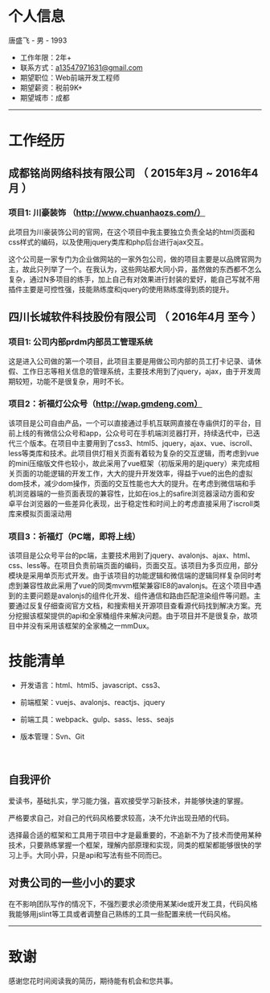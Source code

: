 

# 个人信息

唐盛飞 - 男 - 1993

- 工作年限：2年+
- 联系方式：a13547971631@gmail.com
- 期望职位：Web前端开发工程师
- 期望薪资：税前9K+
- 期望城市：成都

------

# 工作经历

## 成都铭尚网络科技有限公司 （ 2015年3月 ~ 2016年4月 ）

### 项目1:   川豪装饰 （http://www.chuanhaozs.com/）

此项目为川豪装饰公司的官网，在这个项目中我主要独立负责全站的html页面和css样式的编码，以及使用jquery类库和php后台进行ajax交互。



这个公司是一家专门为企业做网站的一家外包公司，做的项目主要是以品牌官网为主，故此只列举了一个。在我认为，这些网站都大同小异，虽然做的东西都不怎么复杂，通过N多项目的练手，加上自己有对效果进行封装的爱好，能自己写就不用插件主要是可控性强，技能熟练度和jquery的使用熟练度得到质的提升。



## 四川长城软件科技股份有限公司 （ 2016年4月 至今 ）

### 项目1:   公司内部prdm内部员工管理系统 

这是进入公司做的第一个项目，此项目主要是用做公司内部的员工打卡记录、请休假、工作日志等相关信息的管理系统，主要技术用到了jquery，ajax，由于开发周期较短，功能不是很复杂，用时不长。

### 项目2：祈福灯公众号（http://wap.gmdeng.com）

该项目是公司自由产品，一个可以直接通过手机互联网直接在寺庙供灯的平台，目前上线的有微信公众号和app，公众号可在手机端浏览器打开，持续迭代中，已迭代三个版本。在项目中主要用到了css3、html5、jquery，ajax、vue、iscroll、less等类库和技术。此项目供灯相关页面有着较为复杂的交互逻辑，而考虑到vue的mini压缩版文件也较小，故此采用了vue框架（初版采用的是jquery）来完成相关页面的功能逻辑的开发工作，大大的提升开发效率，得益于vue的出色的虚拟dom技术，减少dom操作，页面的交互性能也大大的提升。在考虑到微信端和手机浏览器端的一些页面表现的兼容性，比如在ios上的safire浏览器滚动方面和安卓平台浏览器的一些差异化表现，出于稳定性和时间上的考虑直接采用了iscroll类库来模拟页面滚动用

### 项目3：祈福灯（PC端，即将上线）

该项目是公众号平台的pc端，主要技术用到了jquery、avalonjs、ajax、html、css、less等。在项目负责前端页面的编码，页面交互。该项目为多页应用，部分模块是采用单页形式开发。由于该项目的功能逻辑和微信端的逻辑同样复杂同时考虑到兼容性故此采用了vue的同类mvvm框架兼容IE8的avalonjs。在这个项目中遇到的主要问题是avalonjs的组件化开发、组件通信和路由匹配渲染组件等问题。主要通过反复仔细查阅官方文档，和搜索相关开源项目查看源代码找到解决方案。充分挖掘该框架提供的api和全家桶组件来解决问题。由于项目并不是很复杂，故项目中并没有采用该框架的全家桶之一mmDux。



# 技能清单

- 开发语言：html、html5、javascript、css3、

- 前端框架：vuejs、avalonjs、reactjs、jquery

- 前端工具：webpack、gulp、sass、less、seajs

- 版本管理：Svn、Git

  ​

## 自我评价

爱读书，基础扎实，学习能力强，喜欢接受学习新技术，并能够快速的掌握。

严格要求自己，对自己的代码风格要求较高，决不允许出现丑陋的代码。

选择最合适的框架和工具用于项目中才是最重要的，不追新不为了技术而使用某种技术，只要熟练掌握一个框架，理解内部原理和实现，同类的框架都能够很快的学习上手。大同小异，只是api和写法有些不同而已。



## 对贵公司的一些小小的要求

在不影响团队写作的情况下，不强烈要求必须使用某某ide或开发工具，代码风格我能够用jslint等工具或者调整自己熟练的工具一些配置来统一代码风格。

------

# 致谢

感谢您花时间阅读我的简历，期待能有机会和您共事。